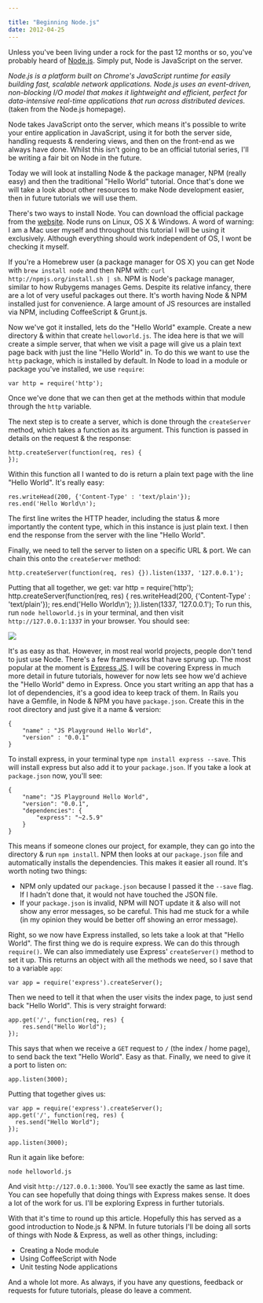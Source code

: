 ```yaml
---

title: "Beginning Node.js"
date: 2012-04-25
---
```


Unless you've been living under a rock for the past 12 months or so, you've probably heard of [Node.js](http://nodejs.org). Simply put, Node is JavaScript on the server.

_Node.js is a platform built on Chrome's JavaScript runtime for easily building fast, scalable network applications. Node.js uses an event-driven, non-blocking I/O model that makes it lightweight and efficient, perfect for data-intensive real-time applications that run across distributed devices._ (taken from the Node.js homepage).

Node takes JavaScript onto the server, which means it's possible to write your entire application in JavaScript, using it for both the server side, handling requests & rendering views, and then on the front-end as we always have done. Whilst this isn't going to be an official tutorial series, I'll be writing a fair bit on Node in the future.

Today we will look at installing Node & the package manager, NPM (really easy) and then the traditional "Hello World" tutorial. Once that's done we will take a look about other resources to make Node development easier, then in future tutorials we will use them.

There's two ways to install Node. You can download the official package from the [website](http://nodejs.org/). Node runs on Linux, OS X & Windows. A word of warning: I am a Mac user myself and throughout this tutorial I will be using it exclusively. Although everything should work independent of OS, I wont be checking it myself.

If you're a Homebrew user (a package manager for OS X) you can get Node with `brew install node` and then NPM with: `curl http://npmjs.org/install.sh | sh`. NPM is Node's package manager, similar to how Rubygems manages Gems. Despite its relative infancy, there are a lot of very useful packages out there. It's worth having Node & NPM installed just for convenience. A large amount of JS resources are installed via NPM, including CoffeeScript & Grunt.js.

Now we've got it installed, lets do the "Hello World" example. Create a new directory & within that create `helloworld.js`. The idea here is that we will create a simple server, that when we visit a page will give us a plain text page back with just the line "Hello World" in. To do this we want to use the `http` package, which is installed by default. In Node to load in a module or package you've installed, we use `require`:

    var http = require('http');

Once we've done that we can then get at the methods within that module through the `http` variable.

The next step is to create a server, which is done through the `createServer` method, which takes a function as its argument. This function is passed in details on the request & the response:

    http.createServer(function(req, res) {
    });

Within this function all I wanted to do is return a plain text page with the line "Hello World". It's really easy:

    res.writeHead(200, {'Content-Type' : 'text/plain'});
    res.end('Hello World\n');

The first line writes the HTTP header, including the status & more importantly the content type, which in this instance is just plain text. I then end the response from the server with the line "Hello World".

Finally, we need to tell the server to listen on a specific URL & port. We can chain this onto the `createServer` method:

    http.createServer(function(req, res) {}).listen(1337, '127.0.0.1');

Putting that all together, we get:
var http = require('http');
http.createServer(function(req, res) {
res.writeHead(200, {'Content-Type' : 'text/plain'});
res.end('Hello World\n');
}).listen(1337, '127.0.0.1');
To run this, run `node helloworld.js` in your terminal, and then visit `http://127.0.0.1:1337` in your browser. You should see:

![](http://cl.ly/3b2t2r1Z3y3o3W2u0x2O/Screen%20Shot%202012-04-25%20at%2000.03.12.png)

It's as easy as that. However, in most real world projects, people don't tend to just use Node. There's a few frameworks that have sprung up. The most popular at the moment is [Express JS](http://expressjs.com/). I will be covering Express in much more detail in future tutorials, however for now lets see how we'd achieve the "Hello World" demo in Express. Once you start writing an app that has a lot of dependencies, it's a good idea to keep track of them. In Rails you have a Gemfile, in Node & NPM you have `package.json`. Create this in the root directory and just give it a name & version:

    {
    	"name" : "JS Playground Hello World",
    	"version" : "0.0.1"
    }

To install express, in your terminal type `npm install express --save`. This will install express but also add it to your `package.json`. If you take a look at `package.json` now, you'll see:

    {
      	"name": "JS Playground Hello World",
        "version": "0.0.1",
      	"dependencies": {
        	"express": "~2.5.9"
      	}
    }

This means if someone clones our project, for example, they can go into the directory & run `npm install`. NPM then looks at our `package.json` file and automatically installs the dependencies. This makes it easier all round. It's worth noting two things:

* NPM only updated our `package.json` because I passed it the `--save` flag. If I hadn't done that, it would not have touched the JSON file.
* If your `package.json` is invalid, NPM will NOT update it & also will not show any error messages, so be careful. This had me stuck for a while (in my opinion they would be better off showing an error message).

Right, so we now have Express installed, so lets take a look at that "Hello World". The first thing we do is require express. We can do this through `require()`. We can also immediately use Express' `createServer()` method to set it up. This returns an object with all the methods we need, so I save that to a variable `app`:

    var app = require('express').createServer();

Then we need to tell it that when the user visits the index page, to just send back "Hello World". This is very straight forward:

    app.get('/', function(req, res) {
    	res.send("Hello World");
    });

This says that when we receive a `GET` request to `/` (the index / home page), to send back the text "Hello World". Easy as that. Finally, we need to give it a port to listen on:

    app.listen(3000);

Putting that together gives us:

    var app = require('express').createServer();
    app.get('/', function(req, res) {
      res.send("Hello World");
    });

    app.listen(3000);

Run it again like before:

    node helloworld.js

And visit `http://127.0.0.1:3000`. You'll see exactly the same as last time. You can see hopefully that doing things with Express makes sense. It does a lot of the work for us. I'll be exploring Express in further tutorials.

With that it's time to round up this article. Hopefully this has served as a good introduction to Node.js & NPM. In future tutorials I'll be doing all sorts of things with Node & Express, as well as other things, including:

* Creating a Node module
* Using CoffeeScript with Node
* Unit testing Node applications

And a whole lot more. As always, if you have any questions, feedback or requests for future tutorials, please do leave a comment.
